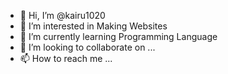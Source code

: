 - 👋 Hi, I’m @kairu1020
- 👀 I’m interested in Making Websites
- 🌱 I’m currently learning Programming Language
- 💞️ I’m looking to collaborate on ...
- 📫 How to reach me ...

<!---
kairu1020/kairu1020 is a ✨ special ✨ repository because its `README.md` (this file) appears on your GitHub profile.
You can click the Preview link to take a look at your changes.
--->
